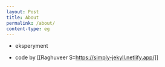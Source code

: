```yaml
---
layout: Post
title: About
permalink: /about/
content-type: eg
---
```


- eksperyment

- code by [[Raghuveer S::https://simply-jekyll.netlify.app/]]




